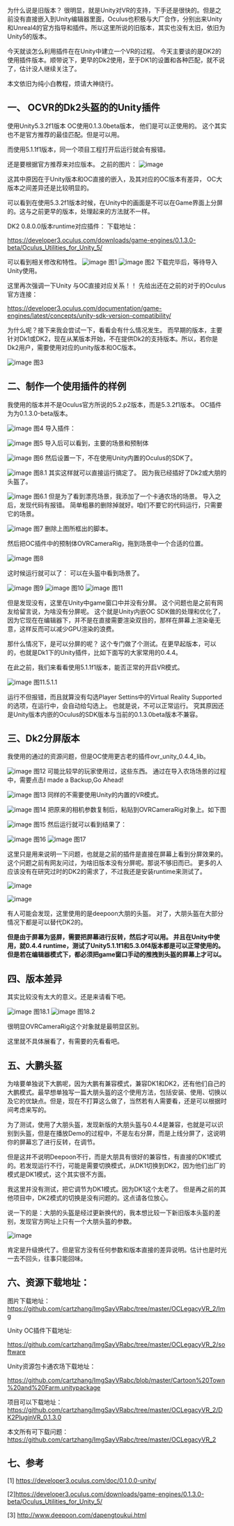 
为什么说是旧版本？
很明显，就是Unity对VR的支持，下手还是很快的。但是之前没有直接嵌入到Unity编辑器里面，Oculus也积极与大厂合作，分别出来Unity和Unreal4的官方指导和插件。所以这里所说的旧版本，其实也没有太旧，依旧为Unity5的版本。

今天就谈怎么利用插件在在Unity中建立一个VR的过程。
今天主要谈的是DK2的使用插件版本。顺带说下，更早的Dk2使用，至于DK1的设置和各种匹配，就不说了，估计没人继续关注了。

本文依旧为纯小白教程，烦请大神绕行。

## 一、 OCVR的Dk2头盔的的Unity插件

使用Unity5.3.2f1版本 OC使用0.1.3.0beta版本，
他们是可以正使用的。
这个其实也不是官方推荐的最佳匹配。但是可以用。

而使用5.1.1f1版本，同一个项目工程打开后运行就会有报错。

还是要根据官方推荐来对应版本。
之前的图片：
![image](http://img.blog.csdn.net/20161115183835502)

这其中原因在于Unity版本和OC直接的嵌入，及其对应的OC版本有差异， OC大版本之间差异还是比较明显的。

可以看到在使用5.3.2f1版本时候，在Unity中的画面是不可以在Game界面上分屏的。这与之前更早的版本，处理起来的方法就不一样。

DK2 0.8.0.0版本runtime对应插件：
下载地址：

https://developer3.oculus.com/downloads/game-engines/0.1.3.0-beta/Oculus_Utilities_for_Unity_5/

可以看到相关修改和特性。
![image](https://github.com/cartzhang/ImgSayVRabc/blob/master/OCLegacyVR_2/Img/1.png)
图1
![image](https://github.com/cartzhang/ImgSayVRabc/blob/master/OCLegacyVR_2/Img/2.png)
图2
下载完毕后，等待导入Unity使用。

这里再次强调一下Unity 与OC直接对应关系！！
先给出还在之前的对于的Oculus官方连接：

https://developer3.oculus.com/documentation/game-engines/latest/concepts/unity-sdk-version-compatibility/

为什么呢？接下来我会尝试一下，看看会有什么情况发生。
而早期的版本，主要针对Dk1或DK2，现在从某版本开始，不在提供Dk2的支持版本。所以，若你是Dk2用户，需要使用对应的unity版本和OC版本。

![image](H:\Unity\UnitySay\OCLegacyVR_2Img\3.png)
图3
## 二、制作一个使用插件的样例
我使用的版本并不是Oculus官方所说的5.2.p2版本，而是5.3.2f1版本。
OC插件为为0.1.3.0-beta版本。

![image](https://github.com/cartzhang/ImgSayVRabc/blob/master/OCLegacyVR_2/Img/4.png)
图4
导入插件：

![image](https://github.com/cartzhang/ImgSayVRabc/blob/master/OCLegacyVR_2/Img/5.png)
图5
导入后可以看到，主要的场景和预制体

![image](https://github.com/cartzhang/ImgSayVRabc/blob/master/OCLegacyVR_2/Img/6.png)
图6
然后设置一下，不在使用Unity内置的Oculus的SDK了。

![image](https://github.com/cartzhang/ImgSayVRabc/blob/master/OCLegacyVR_2/Img/8.1.png)
图8.1
其实这样就可以直接运行搞定了。
因为我已经插好了Dk2或大朋的头盔了。

![image](https://github.com/cartzhang/ImgSayVRabc/blob/master/OCLegacyVR_2/Img/6.1.png)
图6.1
但是为了看到漂亮场景，我添加了一个卡通农场的场景。
导入之后，发现代码有报错。
简单粗暴的删除掉就好。咱们不要它的代码运行，只需要它的场景。

![image](https://github.com/cartzhang/ImgSayVRabc/blob/master/OCLegacyVR_2/Img/7.png)
图7
删除上图所框出的脚本。

然后把OC插件中的预制体OVRCameraRig，拖到场景中一个合适的位置。

![image](https://github.com/cartzhang/ImgSayVRabc/blob/master/OCLegacyVR_2/Img/8.png)
图8

这时候运行就可以了：
可以在头盔中看到场景了。

![image](https://github.com/cartzhang/ImgSayVRabc/blob/master/OCLegacyVR_2/Img/9.png)
图9
![image](https://github.com/cartzhang/ImgSayVRabc/blob/master/OCLegacyVR_2/Img/10.png)
图10
![image](https://github.com/cartzhang/ImgSayVRabc/blob/master/OCLegacyVR_2/Img/11.png)
图11

但是发现没有，这里在Unity中game窗口中并没有分屏。
这个问题也是之前有网友给留言说，为啥没有分屏呢。
这个就是Unity内嵌OC SDK做的处理和优化了， 因为它现在在编辑器下，并不是在直接需要渲染双目的，那样在屏幕上渲染毫无意，这样反而可以减少GPU渲染的浪费。

那什么情况下，是可以分屏的呢？
这个专门做了个测试。在更早起版本，可以的，也就是Dk1下的Unity插件，比如下面写的大家常用的0.4.4。

在此之前，我们来看看使用5.1.1f1版本，能否正常的开启VR模式。

![image](https://github.com/cartzhang/ImgSayVRabc/blob/master/OCLegacyVR_2/Img/11.5.1.1.png)
图11.5.1.1

运行不但报错，而且就算没有勾选Player Settins中的Virtual Reality Supported的选项，在运行中，会自动给勾选上。
也就是说，不可以正常运行。
究其原因还是Unity版本内嵌的Oculus的SDK版本与当前的0.1.3.0beta版本不兼容。

## 三、Dk2分屏版本

我使用的通过的资源问题，但是OC使用更古老的插件ovr_unity_0.4.4_lib。

![image](https://github.com/cartzhang/ImgSayVRabc/blob/master/OCLegacyVR_2/Img/12.png)
图12
可能比较早的玩家使用过，这些东西。
通过在导入农场场景的过程中，需要点击I made a Backup,Go Ahead!

![image](https://github.com/cartzhang/ImgSayVRabc/blob/master/OCLegacyVR_2/Img/13.png)
图13
同样的不需要使用Unity的内置的VR模式。

![image](https://github.com/cartzhang/ImgSayVRabc/blob/master/OCLegacyVR_2/Img/14.png)
图14
把原来的相机参数复制后，粘贴到OVRCameraRig对象上。如下图

![image](https://github.com/cartzhang/ImgSayVRabc/blob/master/OCLegacyVR_2/Img/15.png)
图15
然后运行就可以看到结果了：

![image](https://github.com/cartzhang/ImgSayVRabc/blob/master/OCLegacyVR_2/Img/16.png)
图16
![image](https://github.com/cartzhang/ImgSayVRabc/blob/master/OCLegacyVR_2/Img/17.png)
图17

这里只是用来说明一下问题，也就是之前的插件是直接在屏幕上看到分屏效果的。
这个问题之前有网友问过，为啥旧版本没有分屏呢。那说不够旧而已。
更多的人应该没有在研究过时的DK2的需求了，不过我还是安装runtime来测试了。

![image](https://github.com/cartzhang/ImgSayVRabc/blob/master/OCLegacyVR_2/Img/19.png)

![image](https://github.com/cartzhang/ImgSayVRabc/blob/master/OCLegacyVR_2/Img/19.1.png)

有人可能会发现，这里使用的是deepoon大朋的头盔。
对了，大朋头盔在大部分情况下都是可以替代DK2的。

**但是由于屏幕为竖屏，需要把屏幕进行反转，然后才可以用。
并且在Unity中使用，就0.4.4 runtime，测试了Unity5.1.1f1和5.3.0f4版本都是可以正常使用的。
但是若在编辑器模式下，都必须把game窗口手动的推拽到头盔的屏幕上才可以。**

## 四、版本差异

其实比较没有太大的意义。还是来请看下吧。

![image](https://github.com/cartzhang/ImgSayVRabc/blob/master/OCLegacyVR_2/Img/18.1.png)
图18.1
![image](https://github.com/cartzhang/ImgSayVRabc/blob/master/OCLegacyVR_2/Img/18.2.png)
图18.2

很明显OVRCameraRig这个对象就是最明显区别。

这里就不具体展看了，有需要的先看看吧。

## 五、大鹏头盔

为啥要单独说下大鹏呢，因为大鹏有兼容模式，兼容DK1和DK2，还有他们自己的大鹏模式。最早想单独写一篇大朋头盔的这个使用方法，包括安装、使用、切换以及它的优缺点。但是，现在不打算这么做了，当然若有人需要看，还是可以根据时间考虑来写的。

为了测试，使用了大朋头盔，发现新版的大朋头盔与0.4.4是兼容，也就是可以识别到头盔，但是在播放Demo的过程中，不是左右分屏，而是上线分屏了，这说明你的屏幕忘了进行反转，在调节。

但是这并不说明Deepoon不行，而是大朋具有很好的兼容性，有直接的DK1模式的。若发现运行不行，可能是需要切换模式，从DK1切换到DK2，因为他们出厂的模式是DK1模式，这个其实很不方面。

我这里并没有测试，把它调节为DK1模式。因为DK1这个太老了。
但是再之前的其他项目中，DK2模式的切换是没有问题的。这点请各位放心。

说一下的是：大朋的头盔是经过更新换代的，我本想比较一下新旧版本头盔的差别，发现官方网址上只有一个大朋头盔的参数。

![image](https://github.com/cartzhang/ImgSayVRabc/blob/master/OCLegacyVR_2/Img/20.png)

肯定是升级换代了。但是官方没有任何参数和版本直接的差异说明。估计也是时光一去不回头，往事只能回味。

## 六、资源下载地址：

图片下载地址：
https://github.com/cartzhang/ImgSayVRabc/tree/master/OCLegacyVR_2/Img

Unity OC插件下载地址:

https://github.com/cartzhang/ImgSayVRabc/tree/master/OCLegacyVR_2/software

Unity资源包卡通农场下载地址：

https://github.com/cartzhang/ImgSayVRabc/blob/master/Cartoon%20Town%20and%20Farm.unitypackage

项目可以下载地址：
https://github.com/cartzhang/ImgSayVRabc/tree/master/OCLegacyVR_2/DK2PluginVR_0.1.3.0

本文所有可下载问题：
https://github.com/cartzhang/ImgSayVRabc/tree/master/OCLegacyVR_2

## 七、参考

[1] https://developer3.oculus.com/doc/0.1.0.0-unity/

[2]https://developer3.oculus.com/downloads/game-engines/0.1.3.0-beta/Oculus_Utilities_for_Unity_5/

[3] http://www.deepoon.com/dapengtoukui.html

